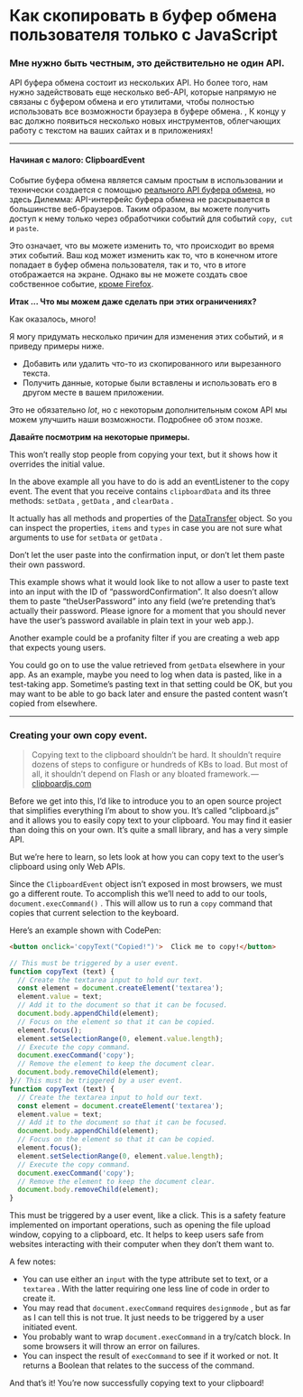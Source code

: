 # Как скопировать в буфер обмена пользователя только с JavaScript 

### Мне нужно быть честным, это действительно не один API.

API буфера обмена состоит из нескольких API. Но более того, нам нужно задействовать еще несколько веб-API, которые напрямую не связаны с буфером обмена и его утилитами, чтобы полностью использовать все возможности браузера в буфере обмена. , К концу у вас должно появиться несколько новых инструментов, облегчающих работу с текстом на ваших сайтах и ​​в приложениях!

* * *

####  **Начиная с малого: ClipboardEvent** 

Событие буфера обмена является самым простым в использовании и технически создается с помощью [реального API буфера обмена](https://developer.mozilla.org/en-US/docs/Web/API/ClipboardEvent/ClipboardEvent), но здесь Дилемма: API-интерфейс буфера обмена не раскрывается в большинстве веб-браузеров. Таким образом, вы можете получить доступ к нему только через обработчики событий для событий `copy`,` cut` и `paste`.

Это означает, что вы можете изменить то, что происходит во время этих событий. Ваш код может изменить как то, что в конечном итоге попадает в буфер обмена пользователя, так и то, что в итоге отображается на экране. Однако вы не можете создать свое собственное событие, [кроме Firefox](http://caniuse.com/#search=clipboardevent).

 **Итак ... Что мы можем даже сделать при этих ограничениях?** 

Как оказалось, много!

Я могу придумать несколько причин для изменения этих событий, и я приведу примеры ниже.

* Добавить или удалить что-то из скопированного или вырезанного текста.
* Получить данные, которые были вставлены и использовать его в другом месте в вашем приложении.

Это не обязательно _lot_, но с некоторым дополнительным соком API мы можем улучшить наши возможности. Подробнее об этом позже.

 **Давайте посмотрим на некоторые примеры.** 

This won’t really stop people from copying your text, but it shows how it overrides the initial value.

In the above example all you have to do is add an eventListener to the copy event. The event that you receive contains `clipboardData` and its three methods: `setData` , `getData` , and `clearData` .

It actually has all methods and properties of the [DataTransfer](https://html.spec.whatwg.org/multipage/interaction.html#datatransfer) object. So you can inspect the properties, `items` and `types` in case you are not sure what arguments to use for `setData` or `getData` .

Don’t let the user paste into the confirmation input, or don’t let them paste their own password.

This example shows what it would look like to not allow a user to paste text into an input with the ID of “passwordConfirmation”. It also doesn’t allow them to paste “theUserPassword” into any field (we’re pretending that’s actually their password. Please ignore for a moment that you should never have the user’s password available in plain text in your web app.).

Another example could be a profanity filter if you are creating a web app that expects young users.

You could go on to use the value retrieved from `getData` elsewhere in your app. As an example, maybe you need to log when data is pasted, like in a test-taking app. Sometime’s pasting text in that setting could be OK, but you may want to be able to go back later and ensure the pasted content wasn’t copied from elsewhere.

* * *

### Creating your own copy event.

> Copying text to the clipboard shouldn’t be hard. It shouldn’t require dozens of steps to configure or hundreds of KBs to load. But most of all, it shouldn’t depend on Flash or any bloated framework. —  [clipboardjs.com](https://clipboardjs.com/ "https://clipboardjs.com/") 

Before we get into this, I’d like to introduce you to an open source project that simplifies everything I’m about to show you. It’s called “clipboard.js” and it allows you to easily copy text to your clipboard. You may find it easier than doing this on your own. It’s quite a small library, and has a very simple API.

But we’re here to learn, so lets look at how you can copy text to the user’s clipboard using only Web APIs.

Since the `ClipboardEvent` object isn’t exposed in most browsers, we must go a different route. To accomplish this we’ll need to add to our tools, `document.execCommand()` . This will allow us to run a `copy` command that copies that current selection to the keyboard.

Here’s an example shown with CodePen:

```html
<button onclick='copyText("Copied!")'>  Click me to copy!</button>
```

```javascript
// This must be triggered by a user event.
function copyText (text) {
  // Create the textarea input to hold our text.
  const element = document.createElement('textarea');
  element.value = text;
  // Add it to the document so that it can be focused.
  document.body.appendChild(element);
  // Focus on the element so that it can be copied.
  element.focus();
  element.setSelectionRange(0, element.value.length);
  // Execute the copy command.
  document.execCommand('copy');
  // Remove the element to keep the document clear.
  document.body.removeChild(element);
}// This must be triggered by a user event.
function copyText (text) {
  // Create the textarea input to hold our text.
  const element = document.createElement('textarea');
  element.value = text;
  // Add it to the document so that it can be focused.
  document.body.appendChild(element);
  // Focus on the element so that it can be copied.
  element.focus();
  element.setSelectionRange(0, element.value.length);
  // Execute the copy command.
  document.execCommand('copy');
  // Remove the element to keep the document clear.
  document.body.removeChild(element);
}
```

This must be triggered by a user event, like a click. This is a safety feature implemented on important operations, such as opening the file upload window, copying to a clipboard, etc. It helps to keep users safe from websites interacting with their computer when they don’t them want to.

A few notes:

*   You can use either an `input` with the type attribute set to text, or a `textarea` . With the latter requiring one less line of code in order to create it.
*   You may read that `document.execCommand` requires `designmode` , but as far as I can tell this is not true. It just needs to be triggered by a user initiated event.
*   You probably want to wrap `document.execCommand` in a try/catch block. In some browsers it will throw an error on failures.
*   You can inspect the result of `execCommand` to see if it worked or not. It returns a Boolean that relates to the success of the command.

And that’s it! You’re now successfully copying text to your clipboard!
